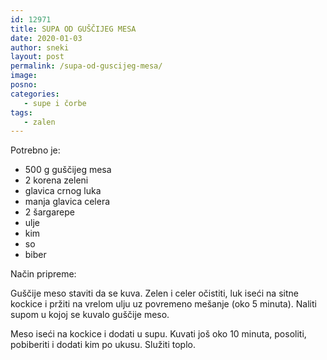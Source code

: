 ```yaml
---
id: 12971
title: SUPA OD GUŠČIJEG MESA
date: 2020-01-03
author: sneki
layout: post
permalink: /supa-od-guscijeg-mesa/
image: 
posno: 
categories:
   - supe i čorbe
tags:
   - zalen
---
```

Potrebno je:

* 500 g guščijeg mesa 
* 2 korena zeleni
* glavica crnog luka 
* manja glavica celera
* 2 šargarepe 
* ulje
* kim
* so
* biber 

Način pripreme:

Guščije meso staviti da se kuva. Zelen i celer očistiti, luk iseći na sitne kockice i pržiti na vrelom
ulju uz povremeno mešanje (oko 5 minuta). Naliti supom u kojoj se kuvalo guščije meso. 

Meso iseći na kockice i dodati u supu. Kuvati još oko 10 minuta, posoliti, pobiberiti i dodati kim po ukusu. Služiti toplo.

 
  

